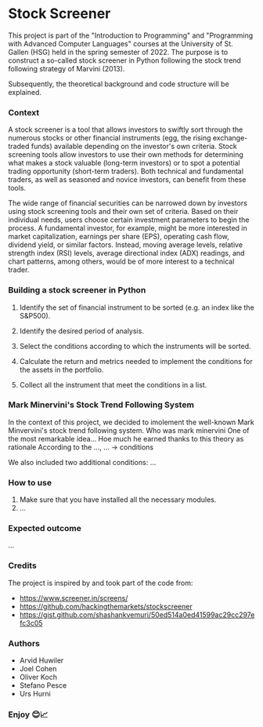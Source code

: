 # Stock Screener

This project is part of the "Introduction to Programming" and "Programming with Advanced Computer Languages" courses at the University of St. Gallen (HSG) held in the spring semester of 2022. The purpose is to construct a so-called stock screener in Python following the stock trend following strategy of Marvini (2013).

Subsequently, the theoretical background and code structure will be explained.

### Context

A stock screener is a tool that allows investors to swiftly sort through the numerous stocks or other financial instruments  (egg, the rising exchange-traded funds) available depending on the investor's own criteria. Stock screening tools allow investors to use their own methods for determining what makes a stock valuable (long-term investors) or to spot a potential trading opportunity (short-term traders). Both technical and fundamental traders, as well as seasoned and novice investors, can benefit from these tools.

The wide range of financial securities can be narrowed down by investors using stock screening tools and their own set of criteria. Based on their individual needs, users choose certain investment parameters to begin the process. A fundamental investor, for example, might be more interested in market capitalization, earnings per share (EPS), operating cash flow, dividend yield, or similar factors. Instead, moving average levels, relative strength index (RSI) levels, average directional index (ADX) readings, and chart patterns, among others, would be of more interest to a technical trader.

### Building a stock screener in Python

1.	Identify the set of financial instrument to be sorted (e.g. an index like the S&P500).

2.	Identify the desired period of analysis.

3.  Select the conditions according to which the instruments will be sorted.

4.	Calculate the return and metrics needed to implement the conditions for the assets in the portfolio.

5.	Collect all the instrument that meet the conditions in a list.

### Mark Minervini's Stock Trend Following System
In the context of this project, we decided to imolement the well-known Mark Minvervini's stock trend following system. 
Who was mark minervini
One of the most remarkable idea... 
Hoe much he earned thanks to this theory as rationale
According to the ..., ... -> conditions

We also included two additional conditions: ...


### How to use
1. Make sure that you have installed all the necessary modules.
2. ...

### Expected outcome
...

### Credits
The project is inspired by and took part of the code from:
- https://www.screener.in/screens/
- https://github.com/hackingthemarkets/stockscreener
- https://gist.github.com/shashankvemuri/50ed514a0ed41599ac29cc297efc3c05

### Authors
- Arvid Huwiler
- Joel Cohen
- Oliver Koch
- Stefano Pesce
- Urs Hurni

### Enjoy 😊📈
